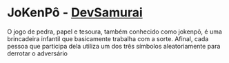 ﻿# JoKenPô - [DevSamurai](https://cursos.devsamurai.com.br/)
O jogo de pedra, papel e tesoura, também conhecido como jokenpô, é uma brincadeira infantil que basicamente trabalha com a sorte. Afinal, cada pessoa que participa dela utiliza um dos três símbolos aleatoriamente para derrotar o adversário


